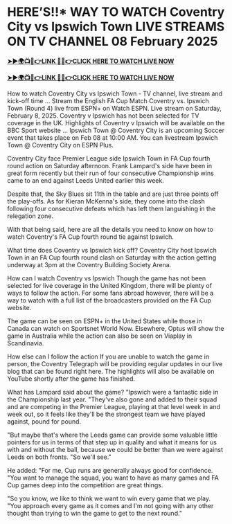 # HERE’S!!* WAY TO WATCH Coventry City vs Ipswich Town LIVE STREAMS ON TV CHANNEL 08 February 2025

**[➤►🌍📺📱👉LINK 🔴✅👉CLICK HERE TO WATCH LIVE NOW](https://mr-juniior.blogspot.com/2025/02/ef.html)**

**[➤►🌍📺📱👉LINK 🔴✅👉CLICK HERE TO WATCH LIVE NOW](https://mr-juniior.blogspot.com/2025/02/ef.html)**

How to watch Coventry City vs Ipswich Town - TV channel, live stream and kick-off time ... Stream the English FA Cup Match Coventry vs. Ipswich Town (Round 4) live from ESPN+ on Watch ESPN. Live stream on Saturday, February 8, 2025. Coventry v Ipswich has not been selected for TV coverage in the UK. Highlights of Coventry v Ipswich will be available on the BBC Sport website ... Ipswich Town @ Coventry City is an upcoming Soccer event that takes place on Feb 08 at 10:00 AM. You can livestream Ipswich Town @ Coventry City on ESPN Plus.

Coventry City face Premier League side Ipswich Town in FA Cup fourth round action on Saturday afternoon. Frank Lampard's side have been in great form recently but their run of four consecutive Championship wins came to an end against Leeds United earlier this week.

Despite that, the Sky Blues sit 11th in the table and are just three points off the play-offs. As for Kieran McKenna's side, they come into the clash following four consecutive defeats which has left them languishing in the relegation zone.

With that being said, here are all the details you need to know on how to watch Coventry's FA Cup fourth round tie against Ipswich.

What time does Coventry vs Ipswich kick off?
Coventry City host Ipswich Town in an FA Cup fourth round clash on Saturday with the action getting underway at 3pm at the Coventry Building Society Arena.

How can I watch Coventry vs Ipswich
Though the game has not been selected for live coverage in the United Kingdom, there will be plenty of ways to follow the action. For some fans abroad however, there will be a way to watch with a full list of the broadcasters provided on the FA Cup website.

The game can be seen on ESPN+ in the United States while those in Canada can watch on Sportsnet World Now. Elsewhere, Optus will show the game in Australia while the action can also be seen on Viaplay in Scandinavia.

How else can I follow the action
If you are unable to watch the game in person, the Coventry Telegraph will be providing regular updates in our live blog that can be found right here. The highlights will also be available on YouTube shortly after the game has finished.

What has Lampard said about the game?
"Ipswich were a fantastic side in the Championship last year. "They've also gone and added to their squad and are competing in the Premier League, playing at that level week in and week out, so it feels like they'll be the strongest team we have played against, pound for pound.

"But maybe that's where the Leeds game can provide some valuable little pointers for us in terms of that step up in quality and what it means for us with and without the ball, because we could be better than we were against Leeds on both fronts. "So we'll see."

He added: "For me, Cup runs are generally always good for confidence. "You want to manage the squad, you want to have as many games and FA Cup games deep into the competition are great things.

"So you know, we like to think we want to win every game that we play. "You approach every game as it comes and I'm not going with any other thought than trying to win the game to get to the next round."
